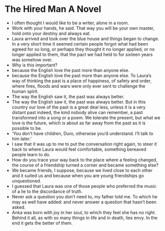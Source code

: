 # The Hired Man A Novel
- I often thought I would like to be a writer, alone in a room.
- Work with your hands, he said. That way you will be your own master, hold onto your destiny and always eat.
- Laura arrived and took over the blue house and things began to change. In a very short time it seemed certain people forgot what had been agreed for so long, or perhaps they thought it no longer applied, or no longer applied to them, that the pact we had held to for sixteen years was somehow over.
- Why is this important?
- because the English love the past more than anyone else.
- because the English love the past more than anyone else. To Laura’s way of thinking the past is a place of happiness, of safety and order, where fires, floods and wars were only ever sent to challenge the human spirit.
- The way the English saw it, the past was always better.
- The way the English saw it, the past was always better. But in this country our love of the past is a great deal less, unless it is a very distant past indeed, the kind nobody alive can remember, a past transformed into a song or a poem. We tolerate the present, but what we love is the future, which is about as far away from the past as it is possible to be.
- ‘You don’t have children, Duro, otherwise you’d understand. I’ll talk to him later.’
- I saw that it was up to me to put the conversation right again, to steer it back to where Laura would feel comfortable, something bereaved people learn to do.
- How do you trace your way back to the place where a feeling changed, the course of a friendship turned a corner and became something else?
- We became friends, I suppose, because we lived close to each other and it suited us and because when you are young friendships go unquestioned.
- I guessed that Laura was one of those people who preferred the music of a lie to the discordance of truth.
- Never ask a question you don’t need to, my father told me. To which he may as well have added: and never answer a question that hasn’t been asked.
- Anka was born with joy in her soul, to which they feel she has no right. Behind it all, as with so many things in life and in death, lies envy. In the end it gets the better of them.
